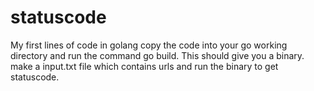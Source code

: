 # statuscode
My first lines of code in golang
copy the code into your go working directory and run the command go build. This should give you a binary.
make a input.txt file which contains urls and run the binary to get statuscode.
